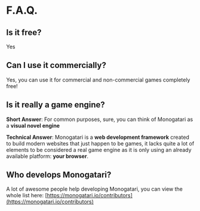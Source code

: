 # F.A.Q.

## Is it free?

Yes

## Can I use it commercially?

Yes, you can use it for commercial and non-commercial games completely free!

## Is it really a game engine?

**Short Answer**: For common purposes, sure, you can think of Monogatari as a **visual novel engine**

**Technical Answer**: Monogatari is a **web development framework** created to build modern websites that just happen to be games, it lacks quite a lot of elements to be considered a real game engine as it is only using an already available platform: **your browser**.

## Who develops Monogatari?

A lot of awesome people help developing Monogatari, you can view the whole list here: [https://monogatari.io/contributors](https://monogatari.io/contributors)


